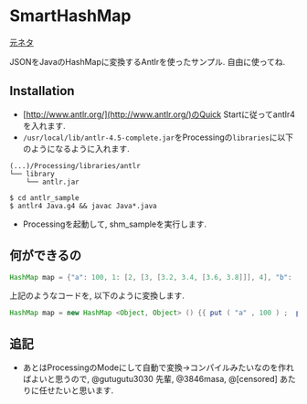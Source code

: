 # SmartHashMap

[元ネタ](https://twitter.com/Magic_Gancelot/status/612964769880866817)

JSONをJavaのHashMapに変換するAntlrを使ったサンプル. 自由に使ってね.

## Installation

- [http://www.antlr.org/](http://www.antlr.org/)のQuick Startに従ってantlr4を入れます.
- `/usr/local/lib/antlr-4.5-complete.jar`をProcessingの`libraries`に以下のようになるように入れます.

```
(...)/Processing/libraries/antlr
└── library
    └── antlr.jar
```

```
$ cd antlr_sample
$ antlr4 Java.g4 && javac Java*.java
```

- Processingを起動して, shm_sampleを実行します.

## 何ができるの

```json:sample.java
HashMap map = {"a": 100, 1: [2, [3, [3.2, 3.4, [3.6, 3.8]]], 4], "b": [0, 1, [2, 3], 4]};
```

上記のようなコードを, 以下のように変換します.

```java
HashMap map = new HashMap <Object, Object> () {{ put ( "a" , 100 ) ;  put ( 1 , new Object[] { 2 , new Object[] { 3 , new Object[] { 3.2 , 3.4 , new Object[] { 3.6 , 3.8 } } } , 4 } ) ;  put ( "b" , new Object[] { 0 , 1 , new Object[] { 2 , 3 } , 4 } ) ; }} ;
```

## 追記
- あとはProcessingのModeにして自動で変換->コンパイルみたいなのを作ればよいと思うので, @gutugutu3030 先輩, @3846masa, @[censored] あたりに任せたいと思います.
